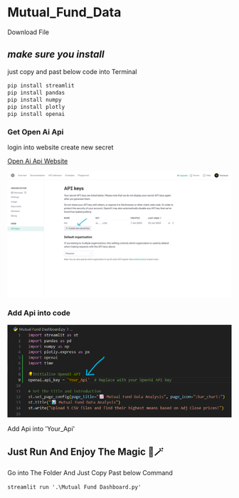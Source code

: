 # Mutual_Fund_Data

Download File

## *make sure you install*

just copy and past below code into Terminal

```
pip install streamlit
pip install pandas
pip install numpy
pip install plotly
pip install openai
```

### Get Open Ai Api

login into website create new secret

[Open Ai Api Website](https://platform.openai.com/account/api-keys)

![1693492479716](image/README/1693492479716.png)

### Add Api into code


![1693492745401](image/README/1693492745401.png)


Add Api into 'Your_Api'


## Just Run And Enjoy The Magic 🔮🪄

Go into The Folder And Just Copy Past below Command

`streamlit run '.\Mutual Fund Dashboard.py'`
